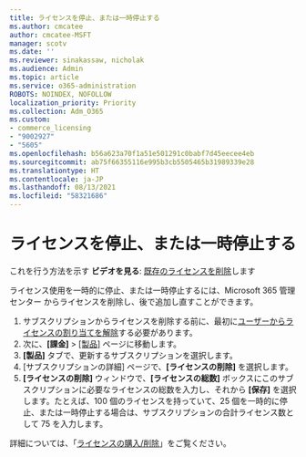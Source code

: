 ```yaml
---
title: ライセンスを停止、または一時停止する
ms.author: cmcatee
author: cmcatee-MSFT
manager: scotv
ms.date: ''
ms.reviewer: sinakassaw, nicholak
ms.audience: Admin
ms.topic: article
ms.service: o365-administration
ROBOTS: NOINDEX, NOFOLLOW
localization_priority: Priority
ms.collection: Adm_O365
ms.custom:
- commerce_licensing
- "9002927"
- "5605"
ms.openlocfilehash: b56a623a70f1a51e501291c0babf7d45eecee4eb
ms.sourcegitcommit: ab75f66355116e995b3cb5505465b31989339e28
ms.translationtype: HT
ms.contentlocale: ja-JP
ms.lasthandoff: 08/13/2021
ms.locfileid: "58321686"
---
```

# <a name="suspend-or-pause-licenses"></a>ライセンスを停止、または一時停止する

これを行う方法を示す **ビデオを見る**: [既存のライセンスを削除](https://go.microsoft.com/fwlink/p/?linkid=2154938)します

ライセンス使用を一時的に停止、または一時停止するには、Microsoft 365 管理センター からライセンスを削除し、後で追加し直すことができます。

1. サブスクリプションからライセンスを削除する前に、最初に[ユーザーからライセンスの割り当てを解除](https://docs.microsoft.com/microsoft-365/admin/manage/remove-licenses-from-users)する必要があります。
2. 次に、**[課金]** > [[製品]](https://go.microsoft.com/fwlink/p/?linkid=842054) ページに移動します。
3. **[製品]** タブで、更新するサブスクリプションを選択します。
4. [サブスクリプションの詳細] ページで、**[ライセンスの削除]** を選択します。
5. **[ライセンスの削除]** ウィンドウで、**[ライセンスの総数]** ボックスにこのサブスクリプションに必要なライセンスの総数を入力し、それから **[保存]** を選択します。たとえば、100 個のライセンスを持っていて、25 個を一時的に停止、または一時停止する場合は、サブスクリプションの合計ライセンス数として 75 を入力します。

詳細については、「[ライセンスの購入/削除](https://docs.microsoft.com/microsoft-365/commerce/licenses/buy-licenses)」をご覧ください。